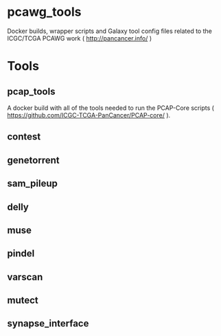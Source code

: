 pcawg_tools
===========

Docker builds, wrapper scripts and Galaxy tool config files related to the ICGC/TCGA PCAWG work ( http://pancancer.info/ )

Tools
====


pcap_tools
----------
A docker build with all of the tools needed to run the PCAP-Core scripts ( https://github.com/ICGC-TCGA-PanCancer/PCAP-core/ ).

contest
-------

genetorrent
-----------

sam_pileup
----------

delly
-----

muse
----

pindel
------

varscan
-------

mutect
------

synapse_interface
-----------------

